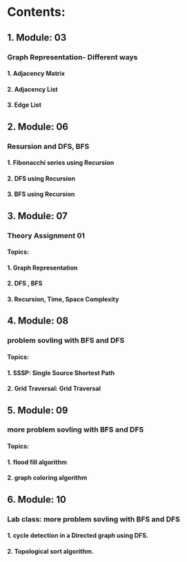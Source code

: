 # Contents:
## 1. Module: 03
### Graph Representation- Different ways
#### 1. Adjacency Matrix
#### 2. Adjacency List
#### 3. Edge List

## 2. Module: 06
### Resursion and DFS, BFS
#### 1. Fibonacchi series using Recursion
#### 2. DFS using Recursion
#### 3. BFS using Recursion

## 3. Module: 07
### Theory Assignment 01
#### Topics:
#### 1. Graph Representation
#### 2. DFS , BFS
#### 3. Recursion, Time, Space Complexity

## 4. Module: 08
### problem sovling with BFS and DFS
#### Topics:
#### 1. SSSP: Single Source Shortest Path
#### 2. Grid Traversal: Grid Traversal

## 5. Module: 09
### more problem sovling with BFS and DFS
#### Topics:
#### 1. flood fill algorithm
#### 2. graph coloring algorithm

## 6. Module: 10
### Lab class: more problem sovling with BFS and DFS
#### 1. cycle detection in a Directed graph using DFS.
#### 2. Topological sort algorithm.
